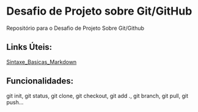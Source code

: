 # Desafio de Projeto sobre Git/GitHub
Repositório para o Desafio de Projeto Sobre Git/Github


## Links Úteis:
[Sintaxe_Basicas_Markdown](https://www.markdownguide.org/basic-syntax/)

## Funcionalidades:

git init, git status, git clone, git checkout, git add ., git branch, git pull, git push...